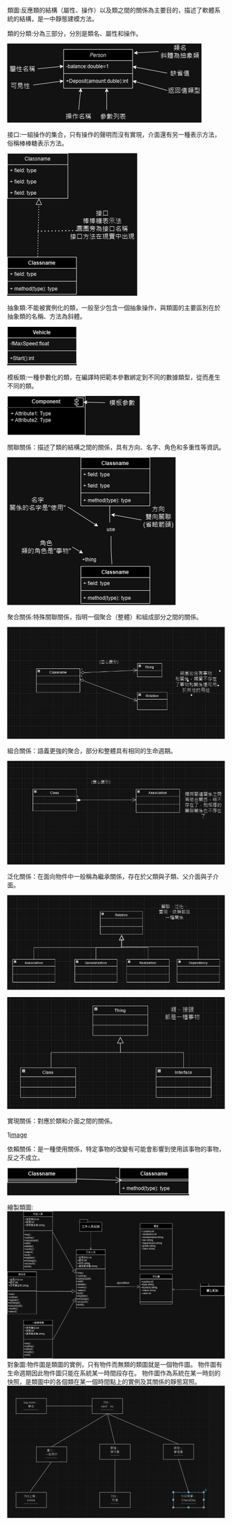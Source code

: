 類圖:反應類的結構（屬性、操作）以及類之間的關係為主要目的，描述了軟體系統的結構，是一中靜態建模方法。

類的分類:分為三部分，分別是類名、屬性和操作。

![image](https://github.com/11024244/Midterm/blob/main/%E7%B5%84%E6%88%90.png)

接口:一組操作的集合，只有操作的聲明而沒有實現，介面還有另一種表示方法，俗稱棒棒糖表示方法。

![image](https://github.com/11024244/Midterm/blob/2f65814b642d05d2628c2b66ce8ea5a8f610f9c0/md_png/%E6%8E%A5%E5%8F%A3.png)

抽象類:不能被實例化的類，一般至少包含一個抽象操作，與類圖的主要區別在於抽象類的名稱、方法為斜體。

![image](https://github.com/11024244/Midterm/blob/884be6587880ae624e0dbe63c8f4d45da04b2688/md_png/%E6%8A%BD%E8%B1%A1%E9%A1%9E.png)

模板類:一種參數化的類，在編譯時把範本參數綁定到不同的數據類型，從而產生不同的類。

![image](https://github.com/11024244/Midterm/blob/193e32dff556736864f2930b26e53b135b716e9f/md_png/%E6%A8%A1%E6%9D%BF.png)

關聯關係：描述了類的結構之間的關係，具有方向、名字、角色和多重性等資訊。

![image](https://github.com/11024244/Midterm/blob/de7e569d98ee146587966eec2c2602794278a464/md_png/%E9%97%9C%E8%81%AF.png)

聚合關係:特殊關聯關係，指明一個聚合（整體）和組成部分之間的關係。

![image](https://github.com/11024244/Midterm/blob/main/md_png/%E8%81%9A%E5%90%88%E9%97%9C%E4%BF%82.png)

組合關係：語義更強的聚合，部分和整體具有相同的生命週期。

![image](https://github.com/11024244/Midterm/blob/main/md_png/%E7%B5%84%E5%90%88%E9%97%9C%E4%BF%82.png)

泛化關係：在面向物件中一般稱為繼承關係，存在於父類與子類、父介面與子介面。

![image](https://github.com/11024244/Midterm/blob/main/md_png/%E6%B3%9B%E5%8C%96%E9%97%9C%E4%BF%82.png)

![image](https://github.com/11024244/Midterm/blob/main/md_png/%E5%AF%A6%E7%8F%BE%E9%97%9C%E4%BF%82.png)

實現關係：對應於類和介面之間的關係。

1[image](https://github.com/11024244/Midterm/blob/main/md_png/%E4%BE%9D%E8%B3%B4%E9%97%9C%E4%BF%82.png)

依賴關係：是一種使用關係，特定事物的改變有可能會影響到使用該事物的事物，反之不成立。

![image](https://github.com/11024244/Midterm/blob/main/md_png/%E4%BE%9D%E8%B3%B4.png)


繪製類圖:
![image](https://github.com/11024244/Midterm/blob/main/%E9%A1%9E%E5%9C%96.png)
對象圖:物件圖是類圖的實例，只有物件而無類的類圖就是一個物件圖。 物件圖有生命週期因此物件圖只能在系統某一時間段存在。 物件圖作為系統在某一時刻的快照，是類圖中的各個類在某一個時間點上的實例及其關係的靜態寫照。
![image](https://github.com/11024244/Midterm/blob/main/%E5%B0%8D%E8%B1%A1%E5%9C%96.png)
